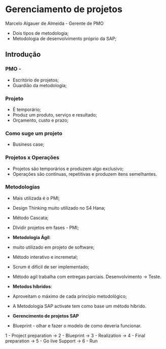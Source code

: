 # Gerenciamento de projetos

Marcelo Algauer de Almeida - Gerente de PMO

- Dois tipos de metodologia;
- Metodologia de desenvolvimento próprio da SAP;


## Introdução

### PMO - 

- Escritório de projetos;
- Guardião da metodologia;

### Projeto

- É temporário;
- Produz um produto, serviço e resultado;
- Orçamento, custo e prazo;

### Como suge um projeto

- Business case;

### Projetos x Operações

- Projetos são temporários e produzem algo exclusivo;
- Operações são contínuas, repetitivas e produzem itens semelhantes.

### Metodologias

- Mais utilizada é o PMI;
- Design Thinking muito utilizado no S4 Hana;

- Método Cascata;
- DIvidir projetos em fases - PMI;

- **Metodologia Ágil**:
 - muito utilizado em projeto de software;
 - Método interativo e incremetal;
 - Scrum é difícil de ser implementado;
 - Método agil trabalha com entregas parciais. Desenvolvimento -> Teste.
 
 - **Metodos híbridos**:
 - Aproveitam o máximo  de cada princípio metodológico;
 - A Metodologia SAP activate tem como base um método híbrido.
 
 - **Gerencimento de projetos SAP**
 - Blueprint - olhar e fazer o modelo de como deveria funcionar.
 
 1 - Project preparation -> 2 - Blueprint -> 3 - Realization -> 4 - Final preparation -> 5 -  Go live Support -> 6 - Run
 
 


